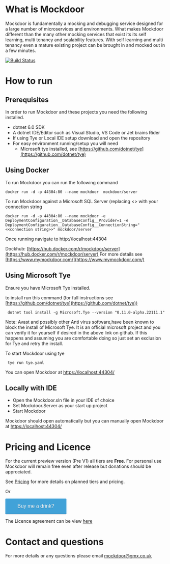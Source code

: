 ﻿What is Mockdoor
==============
Mockdoor is fundamentally a mocking and debugging service designed for a large number of microservices and environments. What makes Mockdoor different than the many other mocking services that exist its its self learning, multi tenancy and scalability features. With self learning and multi tenancy even a mature existing project can be brought in and mocked out in a few minutes.

[![Build Status](https://dev.azure.com/ace90210ace0586/Mockdoor/_apis/build/status/mymockdoor.mockdoor?branchName=main)](https://dev.azure.com/ace90210ace0586/Mockdoor/_build/latest?definitionId=9&branchName=main)

# How to run 
## Prerequisites
In order to run Mockdoor and these projects you need the following installed.

- dotnet 6.0 SDK
- A dotnet IDE/Editor such as Visual Studio, VS Code or Jet brains Rider
- If using Tye or Local IDE setup download and open the repository
- For easy environment running/setup you will need
    - Microsoft tye installed, see [https://github.com/dotnet/tye](https://github.com/dotnet/tye)
  
## Using Docker
To run Mockdoor you can run the following command

```docker run -d -p 44304:80 --name mockdoor  mockdoor/server```

To run Mockdoor against a Microsoft SQL Server (replacing <<connection string>> with your connection string

```docker run -d -p 44304:80 --name mockdoor -e DeploymentConfiguration__DatabaseConfig__Provider=1 -e DeploymentConfiguration__DatabaseConfig__ConnectionString="<<connection string>>" mockdoor/server```

Once running navigate to http://localhost:44304

Dockhub: [https://hub.docker.com/r/mockdoor/server](https://hub.docker.com/r/mockdoor/server)
For more details see [https://www.mymockdoor.com/](https://www.mymockdoor.com/)

## Using Microsoft Tye

Ensure you have Microsoft Tye installed.

to install run this command (for full instructions see [https://github.com/dotnet/tye](https://github.com/dotnet/tye))

```  dotnet tool install -g Microsoft.Tye --version "0.11.0-alpha.22111.1" ```

Note: Avast and possibly other Anti virus software,have been known to block the install of Microsoft Tye. It is an official microsoft project and you can verify it for yourself if desired in the above link on github. If this happens and assuming you are comfortable doing so just set an exclusion for Tye and retry the install.

To start Mockdoor using tye

``` tye run tye.yaml```

You can open Mockdoor at [https://localhost:44304/](https://localhost:44304/)

## Locally with IDE

- Open the Mockdoor.sln file in your IDE of choice
- Set Mockdoor.Server as your start up project 
- Start Mockdoor

Mockdoor should open automatically but you can manually open Mockdoor at [https://localhost:44304/](https://localhost:44304/)

# Pricing and Licence
For the current preview version (Pre V1) all tiers are **Free**. For personal use Mockdoor will remain free even after release but donations should be approciated.

See [Pricing](Pricing.md) for more details on planned tiers and pricing.

Or

<a style="background: #41a2d8;color: #fff;text-decoration: none;font-family: Verdana,sans-serif;display: inline-block;font-size: 16px;padding: 15px 38px;-webkit-border-radius: 2px;-moz-border-radius: 2px;border-radius: 2px;box-shadow: 0 1px 0 0 #1f5a89;text-shadow: 0 1px rgba(0, 0, 0, 0.3);" href="https://donorbox.org/mockdoor-development-donations?default_interval=o">Buy me a drink?</a>

The Licence agreement can be view [here](LICENCE.md)

# Contact and questions
For more details or any questions please email [mockdoor@gmx.co.uk](mailto:mockdoor@gmx.co.uk)